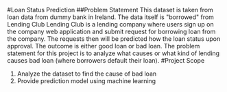 #Loan Status Prediction
##Problem Statement
This dataset is taken from loan data from dummy bank in Ireland. The data itself is "borrowed" from Lending Club
Lending Club is a lending company where users sign up on the company web application and submit request for borrowing
loan from the company.
The requests then will be predicted how the loan status upon approval. The outcome is either good loan or bad loan.
The problem statement for this project is to analyze what causes or what kind of lending causes bad loan (where borrowers default their loan).
#Project Scope
1. Analyze the dataset to find the cause of bad loan
2. Provide prediction model using machine learning